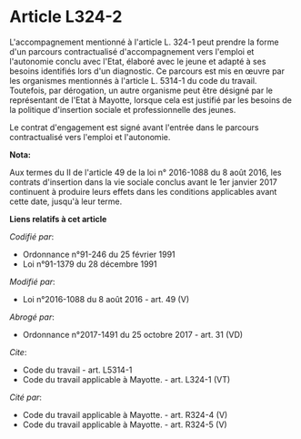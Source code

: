 # Article L324-2

L'accompagnement mentionné à l'article L. 324-1 peut prendre la forme d'un parcours contractualisé d'accompagnement vers
l'emploi et l'autonomie conclu avec l'Etat, élaboré avec le jeune et adapté à ses besoins identifiés lors d'un diagnostic. Ce
parcours est mis en œuvre par les organismes mentionnés à l'article L. 5314-1 du code du travail. Toutefois, par dérogation,
un autre organisme peut être désigné par le représentant de l'Etat à Mayotte, lorsque cela est justifié par les besoins de la
politique d'insertion sociale et professionnelle des jeunes. 

Le contrat d'engagement est signé avant l'entrée dans le parcours contractualisé vers l'emploi et l'autonomie.

**Nota:**

Aux termes du II de l'article 49 de la loi n° 2016-1088 du 8 août 2016, les contrats d'insertion dans la vie sociale conclus
avant le 1er janvier 2017 continuent à produire leurs effets dans les conditions applicables avant cette date, jusqu'à leur
terme.

**Liens relatifs à cet article**

_Codifié par_:

  - Ordonnance n°91-246 du 25 février 1991
  - Loi n°91-1379 du 28 décembre 1991

_Modifié par_:

  - Loi n°2016-1088 du 8 août 2016 - art. 49 (V)

_Abrogé par_:

  - Ordonnance n°2017-1491 du 25 octobre 2017 - art. 31 (VD)

_Cite_:

  - Code du travail - art. L5314-1
  - Code du travail applicable à Mayotte. - art. L324-1 (VT)

_Cité par_:

  - Code du travail applicable à Mayotte. - art. R324-4 (V)
  - Code du travail applicable à Mayotte. - art. R324-5 (V)
